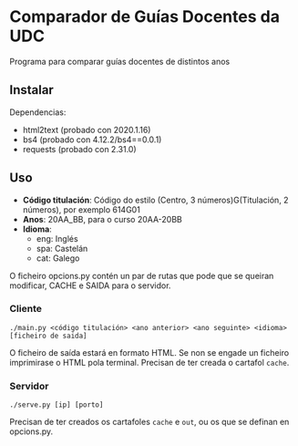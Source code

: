 # Comparador de Guías Docentes da UDC

Programa para comparar guías docentes de distintos anos

## Instalar

Dependencias:

* html2text (probado con 2020.1.16)
* bs4 (probado con 4.12.2/bs4==0.0.1)
* requests (probado con 2.31.0)

## Uso

* **Código titulación**: Código do estilo (Centro, 3 números)G(Titulación, 2 números), por exemplo 614G01
* **Anos**: 20AA_BB, para o curso 20AA-20BB
* **Idioma**:
	* eng: Inglés
	* spa: Castelán
	* cat: Galego

O ficheiro opcions.py contén un par de rutas que pode que se queiran modificar, CACHE e SAIDA para o servidor.

### Cliente

`./main.py <código titulación> <ano anterior> <ano seguinte> <idioma> [ficheiro de saida]`

O ficheiro de saída estará en formato HTML. Se non se engade un ficheiro imprimirase o HTML pola terminal. Precisan de ter creada o cartafol `cache`.

### Servidor

`./serve.py [ip] [porto]`

Precisan de ter creados os cartafoles `cache` e `out`, ou os que se definan en opcions.py.
